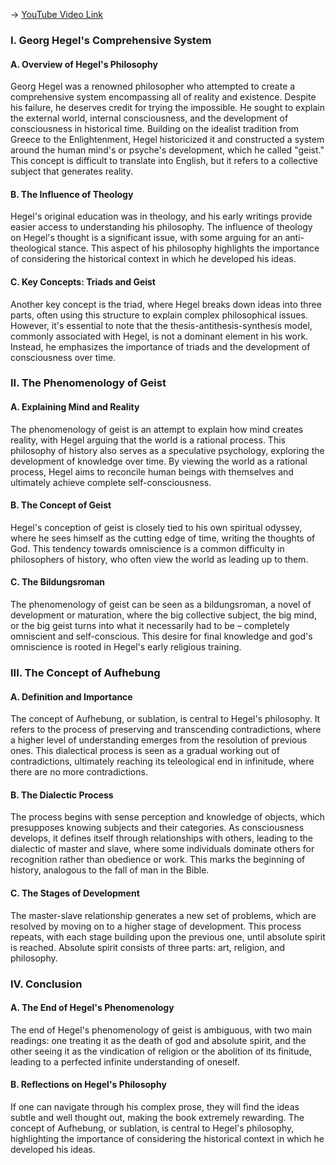 -> [YouTube Video Link](https://www.youtube.com/watch?v=0F8REGux8qs&list=PL30RAv-0lkxGh5iMfRmZV8wEVeN50K06X&index=26&pp=iAQB)

### I. Georg Hegel's Comprehensive System
#### A. Overview of Hegel's Philosophy

Georg Hegel was a renowned philosopher who attempted to create a comprehensive system encompassing all of reality and existence. Despite his failure, he deserves credit for trying the impossible. He sought to explain the external world, internal consciousness, and the development of consciousness in historical time. Building on the idealist tradition from Greece to the Enlightenment, Hegel historicized it and constructed a system around the human mind's or psyche's development, which he called "geist." This concept is difficult to translate into English, but it refers to a collective subject that generates reality.

#### B. The Influence of Theology

Hegel's original education was in theology, and his early writings provide easier access to understanding his philosophy. The influence of theology on Hegel's thought is a significant issue, with some arguing for an anti-theological stance. This aspect of his philosophy highlights the importance of considering the historical context in which he developed his ideas.

#### C. Key Concepts: Triads and Geist

Another key concept is the triad, where Hegel breaks down ideas into three parts, often using this structure to explain complex philosophical issues. However, it's essential to note that the thesis-antithesis-synthesis model, commonly associated with Hegel, is not a dominant element in his work. Instead, he emphasizes the importance of triads and the development of consciousness over time.

### II. The Phenomenology of Geist
#### A. Explaining Mind and Reality

The phenomenology of geist is an attempt to explain how mind creates reality, with Hegel arguing that the world is a rational process. This philosophy of history also serves as a speculative psychology, exploring the development of knowledge over time. By viewing the world as a rational process, Hegel aims to reconcile human beings with themselves and ultimately achieve complete self-consciousness.

#### B. The Concept of Geist

Hegel's conception of geist is closely tied to his own spiritual odyssey, where he sees himself as the cutting edge of time, writing the thoughts of God. This tendency towards omniscience is a common difficulty in philosophers of history, who often view the world as leading up to them.

#### C. The Bildungsroman

The phenomenology of geist can be seen as a bildungsroman, a novel of development or maturation, where the big collective subject, the big mind, or the big geist turns into what it necessarily had to be – completely omniscient and self-conscious. This desire for final knowledge and god's omniscience is rooted in Hegel's early religious training.

### III. The Concept of Aufhebung
#### A. Definition and Importance

The concept of Aufhebung, or sublation, is central to Hegel's philosophy. It refers to the process of preserving and transcending contradictions, where a higher level of understanding emerges from the resolution of previous ones. This dialectical process is seen as a gradual working out of contradictions, ultimately reaching its teleological end in infinitude, where there are no more contradictions.

#### B. The Dialectic Process

The process begins with sense perception and knowledge of objects, which presupposes knowing subjects and their categories. As consciousness develops, it defines itself through relationships with others, leading to the dialectic of master and slave, where some individuals dominate others for recognition rather than obedience or work. This marks the beginning of history, analogous to the fall of man in the Bible.

#### C. The Stages of Development

The master-slave relationship generates a new set of problems, which are resolved by moving on to a higher stage of development. This process repeats, with each stage building upon the previous one, until absolute spirit is reached. Absolute spirit consists of three parts: art, religion, and philosophy.

### IV. Conclusion
#### A. The End of Hegel's Phenomenology

The end of Hegel's phenomenology of geist is ambiguous, with two main readings: one treating it as the death of god and absolute spirit, and the other seeing it as the vindication of religion or the abolition of its finitude, leading to a perfected infinite understanding of oneself.

#### B. Reflections on Hegel's Philosophy

If one can navigate through his complex prose, they will find the ideas subtle and well thought out, making the book extremely rewarding. The concept of Aufhebung, or sublation, is central to Hegel's philosophy, highlighting the importance of considering the historical context in which he developed his ideas.